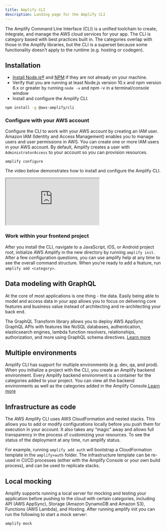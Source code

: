 ```yaml
---
title: Amplify CLI
description: Landing page for the Amplify CLI
---
```


The Amplify Command Line Interface (CLI) is a unified toolchain to create, integrate, and manage the AWS cloud services for your app. The CLI is category based with best practices built in. The categories overlap with those in the Amplify libraries, but the CLI is a superset because some functionality doesn’t apply to the runtime (e.g. hosting or codegen).

## Installation

* [Install Node.js®](https://nodejs.org/en/download/") and [NPM](https://www.npmjs.com/get-npm) if they are not already on your machine.
* Verify that you are running at least Node.js version 10.x and npm version 6.x or greater by running `node -v` and npm -v in a terminal/console window
* Install and configure the Amplify CLI.

```bash
npm install -g @aws-amplify/cli
```
### Configure with your AWS account

Configure the CLI to work with your AWS account by creating an IAM user. Amazon IAM (Identity and Access Management) enables you to manage users and user permissions in AWS. You can create one or more IAM users in your AWS account. By default, Amplify creates a user with `AdministratorAccess` to your account so you can provision resources. 

```
amplify configure
```
The video below demonstrates how to install and configure the Amplify CLI.

<iframe allowfullscreen src="https://www.youtube.com/embed/fWbM5DLh25U">
</iframe>

### Work within your frontend project

After you install the CLI, navigate to a JavaScript, iOS, or Android project root, initialize AWS Amplify in the new directory by running `amplify init`. After a few configuration questions, you can use amplify help at any time to see the overall command structure. When you’re ready to add a feature, run `amplify add <category>`. 

## Data modeling with GraphQL
At the core of most applications is one thing - the data. Easily being able to model and access data in your app allows you to focus on delivering core features and business value instead of architecting and re-architecting your back end.

The GraphQL Transform library allows you to deploy AWS AppSync GraphQL APIs with features like NoSQL databases, authentication, elasticsearch engines, lambda function resolvers, relationships, authorization, and more using GraphQL schema directives. [Learn more](/cli/graphql-transformer/overview)

## Multiple environments

Amplify CLI has support for multiple environments (e.g. dev, qa, and prod). When you initialize a project with the CLI, you create an Amplify backend environment. Every Amplify backend environment is a container for the categories added to your project. You can view all the backend environments as well as the categories added in the Amplify Console.[Learn more](/cli/teams/overview)

## Infrastructure as code

The AWS Amplify CLI uses AWS CloudFormation and nested stacks. This allows you to add or modify configurations locally before you push them for execution in your account. It also takes any “magic” away and allows full transparency in the process of customizing your resources. To see the status of the deployment at any time, run amplify status.

For example, running `amplify add auth` will bootstrap a CloudFormation template in the `amplify>auth` folder. The infrastructure template can be re-used in CI/CD processes (either with the Amplify Console or your own build process), and can be used to replicate stacks.

## Local mocking 

Amplify supports running a local server for mocking and testing your application before pushing to the cloud with certain categories, including API (AWS AppSync), Storage (Amazon DynamoDB and Amazon S3), Functions (AWS Lambda), and Hosting. After running amplify init you can run the following to start a mock server:

```
amplify mock
```